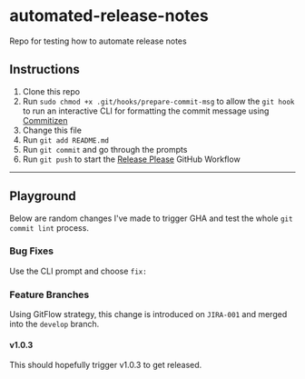 # automated-release-notes

Repo for testing how to automate release notes

## Instructions

1. Clone this repo
2. Run `sudo chmod +x .git/hooks/prepare-commit-msg` to allow the `git hook` to run an interactive CLI for formatting the commit message using [Commitizen](http://commitizen.github.io/cz-cli/)
3. Change this file
4. Run `git add README.md`
5. Run `git commit` and go through the prompts
6. Run `git push` to start the [Release Please](https://github.com/googleapis/release-please) GitHub Workflow

---

## Playground

Below are random changes I've made to trigger GHA and test the whole `git commit lint` process.

### Bug Fixes

Use the CLI prompt and choose `fix:`

### Feature Branches

Using GitFlow strategy, this change is introduced on `JIRA-001` and merged into the `develop` branch.

#### v1.0.3

This should hopefully trigger v1.0.3 to get released.
